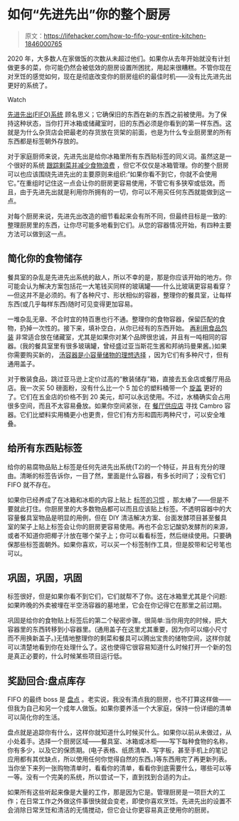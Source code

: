 # 如何“先进先出”你的整个厨房

> 原文：<https://lifehacker.com/how-to-fifo-your-entire-kitchen-1846000765>

2020 年，大多数人在家做饭的次数从未超过他们。如果你从去年开始就没有计划做更多的菜，你可能仍然会被低效的厨房设置所困扰，用起来很糟糕。不管你现在对烹饪的感觉如何，现在是彻底改变你的厨房组织的最佳时机——没有比先进先出更好的系统了。

Watch

[先进先出(FIFO)系统](https://lifehacker.com/use-the-first-in-first-out-rule-to-keep-email-inbox-in-1534000331) 顾名思义；它确保旧的东西在新的东西之前被使用。为了保持这种状态，当你打开冰箱或储藏室时，旧的东西必须是你看到的第一样东西。这就是为什么杂货店会把最老的存货放在货架的前面，也是为什么专业厨房里的所有东西都是标签朝外存放的。

对于家庭厨师来说，先进先出是给你冰箱里所有东西贴标签的同义词。虽然这是一个很好的系统 [跟踪剩菜并减少食物浪费](https://lifehacker.com/organize-your-fridge-like-a-grocery-store-for-always-fr-5634521) ，但它不仅仅是冰箱管理。你的整个厨房可以也应该围绕先进先出的主要原则来组织:“如果你看不到它，你就不会使用它。”在重组时记住这一点会让你的厨房更容易使用，不管它有多狭窄或低效。而且，由于先进先出就是利用你所拥有的一切，你可以不用买任何东西就能做到这一点。

对每个厨房来说，先进先出改造的细节看起来会有所不同，但最终目标是一致的:整理厨房里的东西，让你尽可能多地看到它们。从您的容器情况开始，有四种主要方法可以做到这一点。

## 简化你的食物储存

餐具室的杂乱是先进先出系统的敌人，所以不幸的是，那是你应该开始的地方。你可能会认为解决方案包括花一大笔钱买同样的玻璃罐——什么比玻璃更容易看穿？—但这并不是必须的。有了各种尺寸、形状相似的容器，整理你的餐具室，让每样东西(或几乎每样东西)随时可见变得更加容易。

一堆杂乱无章、不合时宜的特百惠也行不通。整理你的食物容器，保留匹配的食物，扔掉一次性的。接下来，填补空白，从你已经有的东西开始。 [再利用食品包装](https://lifehacker.com/how-to-safely-reuse-food-packaging-1827004933) 非常适合放在储藏室，尤其是如果你对某个品牌很忠诚，并且有一吨相同的容器。(我的餐具室里有很多玻璃罐，曾经盛过亚当斯花生酱和邦纳玛曼果酱。)如果你需要购买新的， [汤容器是小容量储物的理想选择](https://skillet.lifehacker.com/store-all-your-leftovers-in-soup-containers-1845301624) ，因为它们有多种尺寸，但有通用盖子。

对于散装食品，跳过亚马逊上定价过高的“散装储存”箱，直接去五金店或餐厅用品店。我一次买 50 磅面粉，没有什么比一个 5 加仑的塑料桶带一个 [旋盖](https://www.acehardware.com/departments/paint-and-supplies/painting-tools-and-supplies/paint-pails/1837772) 更好的了。它们在五金店的价格不到 20 美元，却可以永远使用。不过，水桶确实会占用很多空间，而且不太容易叠放。如果你空间紧张，在 [餐厅供应店](https://skillet.lifehacker.com/the-top-5-restaurant-supply-store-essentials-ranked-1797727937) 寻找 Cambro 容器。它们比塑料实用桶更小也更贵，但它们有方形和圆形两种尺寸，可以安全堆叠。

## 给所有东西贴标签

给你的易腐物品贴上标签是任何先进先出系统(T2)的一个特征，并且有充分的理由。清晰的标签告诉你，一目了然，里面是什么容器，有多长时间了；没有它们 FIFO 就不存在。

如果你已经养成了在冰箱和冰柜的内容上贴上 [标签的习惯](https://lifehacker.com/write-the-date-on-everything-in-your-fridge-1829443999) ，那太棒了——但是不要就此打住。你厨房里的大多数物品都可以而且应该贴上标签。不透明容器中的大容量餐具室物品是明显的用例，但在 DIY 清洁解决方案、台面发酵项目甚至餐具室的架子上贴上标签会让你的厨房更容易使用。再也不会忘记酸奶发酵剂的来源，或者不知道你把椰子汁放在哪个架子上；你可以看看标签，然后继续使用。只要确保那些标签面朝外。如果你喜欢，可以买一个标签制作工具，但是胶带和记号笔也可以。

## 巩固，巩固，巩固

标签很好，但是如果你看不到它们，它们就帮不了你。这在冰箱里尤其是个问题:如果昨晚的外卖被埋在半空汤容器的墓地里，它会在你记得它在那里之前过期。

巩固是给你的食物贴上标签后的第二个秘密步骤。很简单:当你用完的时候，把大容器里的东西转移到小容器里。(通用盖子在这里尤其重要，因为你可以缩小尺寸而不用换新盖子。)无情地整理你的剩菜和餐具可以腾出宝贵的储物空间，这样你就可以清楚地看到你在处理什么了。这也使得它很容易知道什么时候打开一个新的包是真正必要的，什么时候某些项目运行低。

## 奖励回合:盘点库存

FIFO 的最终 boss 是 [盘点](https://lifehacker.com/whats-the-best-way-to-and-why-should-i-create-a-home-5486090) 。老实说，我没有清点我的厨房，也不打算这样做——但我为自己和另一个成年人做饭。如果你要养活一个大家庭，保持一份详细的清单可以简化你的生活。

盘点就是追踪你有什么，这样你就知道什么时候买什么。如果你以前从未做过，从小处着手。选择一个厨房区域——餐具室、冰箱或冰柜——写下每种食物的名称，你有多少，以及它的保质期。(电子表格、纸质清单、写字板，甚至手机上的笔记应用都有其优缺点，所以使用任何你觉得自然的东西。)等东西用完了再更新列表。当你坐下来列一张购物清单时，看看你的清单，看看你到底需要什么，哪些可以等一等。没有一个完美的系统，所以尝试一下，直到找到合适的为止。

如果所有这些听起来像是大量的工作，那是因为它是。管理厨房是一项巨大的工作；在日常工作之外做这件事很快就会变老，即使你喜欢烹饪。先进先出的设置不会消除日常烹饪和清洁的无情搅动，但它会让你更容易真正使用你的厨房。